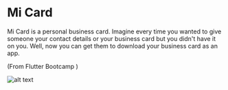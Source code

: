 
# Mi Card


Mi Card is a personal business card. Imagine every time you wanted to give someone your contact details or your business card but you didn't have it on you. Well, now you can get them to download your business card as an app.

(From Flutter Bootcamp )


![alt text](https://i.ibb.co/D4FdkfV/Whats-App-Image-2023-03-13-at-1-51-07-PM.jpg)
